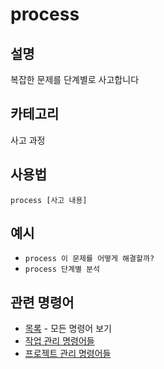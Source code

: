 # process

## 설명
복잡한 문제를 단계별로 사고합니다

## 카테고리
사고 과정

## 사용법
```
process [사고 내용]
```

## 예시
- `process 이 문제를 어떻게 해결할까?`
- `process 단계별 분석`

## 관련 명령어
- [목록](list.md) - 모든 명령어 보기
- [작업 관리 명령어들](../task-management.md)
- [프로젝트 관리 명령어들](../project-management.md)
